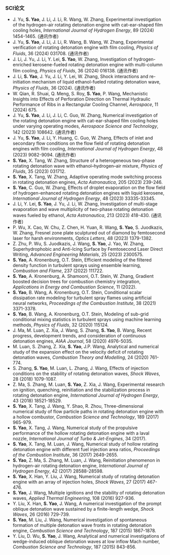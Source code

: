 ### SCI论文

-	J. Yu, **S. Yao**, J. Li, J. Li, R. Wang, W. Zhang, Experimental investigation of the hydrogen-air rotating detonation engine with cat-ear-shaped film cooling holes, _International Journal of Hydrogen Energy_, 89 (2024) 1454-1465. (通讯作者)
-	J. Yu, **S. Yao**, J. Li, J. Li, R. Wang, B. Wang, W. Zhang, Experimental verification of rotating detonation engine with film cooling, _Physics of Fluids_, 36 (2024) 031708. (通讯作者)
-	J. Li, J. Yu, J. Li, Y. Lei, **S. Yao**, W. Zhang, Investigation of hydrogen-enriched kerosene-fueled rotating detonation engine with multi-column film cooling, _Physics of Fluids_, 36 (2024) 016138. (通讯作者)
-	J. Li, **S. Yao**, J. Yu, J. Li, Y. Lei, W. Zhang, Shock interactions and re-initiation mechanism of liquid ethanol-fueled rotating detonation wave, _Physics of Fluids_, 36 (2024). (通讯作者)
- W. Qian, R. Shuai, Q. Meng, S. Roy, **S. Yao**, P. Wang, Mechanistic Insights into Effects of Perforation Direction on Thermal Hydraulic Performance of Ribs in a Rectangular Cooling Channel, _Aerospace_, 11 (2024) 675.
-	J. Yu, **S. Yao**, J. Li, J. Li, C. Guo, W. Zhang, Numerical investigation of the rotating detonation engine with cat-ear-shaped film cooling holes under varying operating modes, _Aerospace Science and Technology_, 142 (2023) 108642. (通讯作者)
-	J. Yu, **S. Yao**, J. Li, Y. Huang, C. Guo, W. Zhang, Effects of inlet and secondary flow conditions on the flow field of rotating detonation engines with film cooling, _International Journal of Hydrogen Energy_, 48 (2023) 9082-9094. (通讯作者)
-	**S. Yao**, X. Tang, W. Zhang, Structure of a heterogeneous two-phase rotating detonation wave with ethanol–hydrogen–air mixture, _Physics of Fluids_, 35 (2023) 031712.
-	**S. Yao**, X. Tang, W. Zhang, Adaptive operating mode switching process in rotating detonation engines, _Acta Astronautica_, 205 (2023) 239-246.
-	**S. Yao**, C. Guo, W. Zhang, Effects of droplet evaporation on the flow field of hydrogen-enhanced rotating detonation engines with liquid kerosene, _International Journal of Hydrogen Energy_, 48 (2023) 33335-33345.
-	J. Li, Y. Lei, **S. Yao**, J. Yu, J. Li, W. Zhang, Investigation of multi-stage evaporation and wave multiplicity of two-phase rotating detonation waves fueled by ethanol, _Acta Astronautica_, 213 (2023) 418-430. (通讯作者)
- P. Wu, X. Cao, W. Chu, Z. Chen, H. Yuan, R. Wang, **S. Yao**, S. Juodkazis, W. Zhang, Fresnel zone plate sculptured out of diamond by femtosecond laser for harsh environments, _Optics Letters_, 48 (2023) 1379-1382.
- Z. Zhu, P. Wu, S. Juodkazis, J. Wang, **S. Yao**, J. Yao, W. Zhang, Superhydrophobic and Anti-Icing Surface by Femtosecond Laser Direct Writing, _Advanced Engineering Materials_, 25 (2023) 2300575.
-	**S. Yao**, A. Kronenburg, O.T. Stein, Efficient modeling of the filtered density function in turbulent sprays using ensemble learning, _Combustion and Flame_, 237 (2022) 111722.
-	**S. Yao**, A. Kronenburg, A. Shamooni, O.T. Stein, W. Zhang, Gradient boosted decision trees for combustion chemistry integration, _Applications in Energy and Combustion Science_, 11 (2022).
-	**S. Yao**, B. Wang, A. Kronenburg, O.T. Stein, Conditional scalar dissipation rate modeling for turbulent spray flames using artificial neural networks, _Proceedings of the Combustion Institute_, 38 (2021) 3371-3378.
-	**S. Yao**, B. Wang, A. Kronenburg, O.T. Stein, Modeling of sub-grid conditional mixing statistics in turbulent sprays using machine learning methods, _Physics of Fluids_, 32 (2020) 115124.
-	J. Ma, M. Luan, Z. Xia, J. Wang, S. Zhang, **S. Yao**, B. Wang, Recent progress, development trends, and consideration of continuous detonation engines, _AIAA Journal_, 58 (2020) 4976-5035.
-	M. Luan, S. Zhang, Z. Xia, **S. Yao**, J.P. Wang, Analytical and numerical study of the expansion effect on the velocity deficit of rotating detonation waves, _Combustion Theory and Modelling_, 24 (2020) 761-774.
-	S. Zhang, **S. Yao**, M. Luan, L. Zhang, J. Wang, Effects of injection conditions on the stability of rotating detonation waves, _Shock Waves_, 28 (2018) 1079-1087.
-	Z. Ma, S. Zhang, M. Luan, **S. Yao**, Z. Xia, J. Wang, Experimental research on ignition, quenching, reinitiation and the stabilization process in rotating detonation engine, _International Journal of Hydrogen Energy_, 43 (2018) 18521-18529.
-	**S. Yao**, X. Tang, J. Wang, Y. Shao, R. Zhou, Three-dimensional numerical study of flow particle paths in rotating detonation engine with a hollow combustor, _Combustion Science and Technology_, 189 (2017) 965-979.
-	**S. Yao**, X. Tang, J. Wang, Numerical study of the propulsive performance of the hollow rotating detonation engine with a laval nozzle, _International Journal of Turbo & Jet-Engines_, 34 (2017).
-	**S. Yao**, X. Tang, M. Luan, J. Wang, Numerical study of hollow rotating detonation engine with different fuel injection area ratios, _Proceedings of the Combustion Institute_, 36 (2017) 2649-2655.
-	**S. Yao**, Z. Ma, S. Zhang, M. Luan, J. Wang, Reinitiation phenomenon in hydrogen-air rotating detonation engine, _International Journal of Hydrogen Energy_, 42 (2017) 28588-28598.
-	**S. Yao**, X. Han, Y. Liu, J. Wang, Numerical study of rotating detonation engine with an array of injection holes, _Shock Waves_, 27 (2017) 467-476.
-	**S. Yao**, J. Wang, Multiple ignitions and the stability of rotating detonation waves, _Applied Thermal Engineering_, 108 (2016) 927-936.
-	Y. Liu, X. Han, **S. Yao**, J. Wang, A numerical investigation of the prompt oblique detonation wave sustained by a finite-length wedge, _Shock Waves_, 26 (2016) 729-739.
-	**S. Yao**, M. Liu, J. Wang, Numerical investigation of spontaneous formation of multiple detonation wave fronts in rotating detonation engine, _Combustion Science and Technology_, 187 (2015) 1867-1878.
-	Y. Liu, D. Wu, **S. Yao**, J. Wang, Analytical and numerical investigations of wedge-induced oblique detonation waves at low inflow Mach number, _Combustion Science and Technology_, 187 (2015) 843-856.
